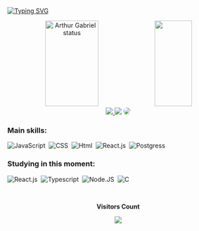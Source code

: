 

[![Typing SVG](https://readme-typing-svg.herokuapp.com/?color=16293csize=35&center=true&vCenter=true&width=1000&lines=HELLO,+My+name+is+Arthur+Gabriel;I'm+20+years+old;I'm+from+Brazil;Be+Welcome!+:%29)](https://git.io/typing-svg)




<div align="center">  
  <img width="49%" height="195px" src="https://github-readme-stats-sigma-five.vercel.app/api?username=ArthurGRC&show_icons=true&count_private=true&hide_border=true&title_color=87CEEB&icon_color=87CEEB&text_color=c9d1d9&bg_color=0d1117" alt="Arthur Gabriel status" /> 
  <img width="41%" height="195px" src="https://github-readme-stats-sigma-five.vercel.app/api/top-langs/?username=ArthurGRC&layout=compact&hide_border=true&title_color=87CEEB&text_color=87CEEB&bg_color=0d1117" />
</div>


<div align="center"> 
<a href="https://www.instagram.com/_a.grc_/" target="_blank"><img src="https://img.shields.io/badge/-Instagram-%23E4405F?style=for-the-badge&logo=instagram&logoColor=white"</a>
<a href = "arthurriese@gmail.com"> <img src="https://img.shields.io/badge/-Gmail-%23333?style=for-the-badge&logo=gmail&logoColor=white" target="_blank"></a>
<a href="https://www.linkedin.com/in/arthur-gabriel-619141233/" target="_blank"><img src="https://img.shields.io/badge/-LinkedIn-%230077B5?style=for-the-badge&logo=linkedin&logoColor=white" style="border-radius: 30px" target="_blank"></a> 
 </div>
 
 ### Main skills:
![JavaScript](https://img.shields.io/badge/-JavaScript-0D1117?style=for-the-badge&logo=javascript&labelColor=0D1117)&nbsp;
![CSS](https://img.shields.io/badge/-CSS-0D1117?style=for-the-badge&logo=CSS3&logoColor=1572B6&labelColor=0D1117)&nbsp;
![Html](https://img.shields.io/badge/-html-0D1117?style=for-the-badge&logo=Html5&labelColor=0D1117)&nbsp;
![React.js](https://img.shields.io/badge/-React.js-0D1117?style=for-the-badge&logo=react&labelColor=0D1117)&nbsp;
![Postgress](https://img.shields.io/badge/-postgresql-0D1117?style=for-the-badge&logo=postgresql&labelColor=0D1117)&nbsp;


### Studying in this moment:
![React.js](https://img.shields.io/badge/-React.js-0D1117?style=for-the-badge&logo=react&labelColor=0D1117)&nbsp;
![Typescript](https://img.shields.io/badge/-JavaScript-0D1117?style=for-the-badge&logo=javascript&labelColor=0D1117&textColor=0D1117)&nbsp;
![Node.JS](https://img.shields.io/badge/-Node.JS-0D1117?style=for-the-badge&logo=node.js&labelColor=0D1117&textColor=0D1117)&nbsp;
![C](https://img.shields.io/badge/-c-0D1117?style=for-the-badge&logo=c&labelColor=0D1117)&nbsp;

<div align="center">
<br><p align="centre"><b>Visitors Count</b></p>  
<p align="center"><img align="center" src="https://profile-counter.glitch.me/{ArthurGRC}/count.svg" /></p> 
<br>
</div>

